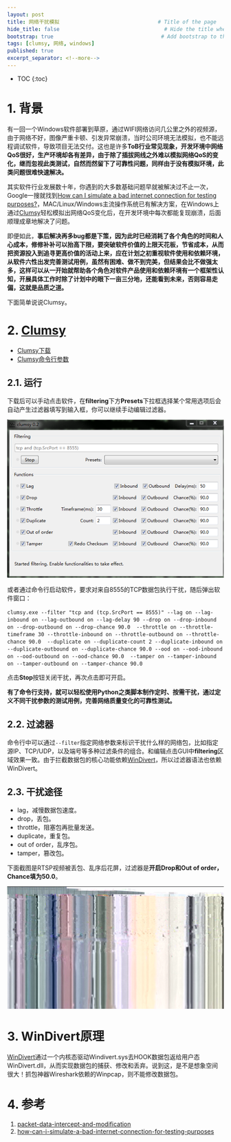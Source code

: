 ```yaml
---
layout: post
title: 网络干扰模拟                                # Title of the page
hide_title: false                                  # Hide the title when displaying the post, but shown in lists of posts
bootstrap: true                                   # Add bootstrap to the page
tags: [clumsy, 网络, windows]
published: true
excerpt_separator: <!--more-->
---
```


<!--more-->
* TOC
{:toc}

# 1. 背景

有一回一个Windows软件部署到草原，通过WIFI网络访问几公里之外的视频源，由于网络不好，图像严重卡顿、引发异常崩溃，当时公司环境无法模拟，也不能远程调试软件，导致项目无法交付。这也是许多**ToB行业常见现象，开发环境中网络QoS很好，生产环境却各有差异，由于除了插拔网线之外难以模拟网络QoS的变化，继而忽视此类测试，自然而然留下了可靠性问题，同样由于没有模拟环境，此类问题很难快速解决。**

其实软件行业发展数十年，你遇到的大多数基础问题早就被解决过不止一次，Google一搜就找到[How can I simulate a bad internet connection for testing purposes?](https://gamedev.stackexchange.com/questions/61483/how-can-i-simulate-a-bad-internet-connection-for-testing-purposes)，MAC/Linux/Windows主流操作系统已有解决方案，在Windows上通过[Clumsy](https://github.com/jagt/clumsy)轻松模拟出网络QoS变化后，在开发环境中每次都能复现崩溃，后面顺理成章地解决了问题。

即便如此，**事后解决再多bug都是下策，因为此时已经消耗了各个角色的时间和人心成本，修修补补可以抬高下限，要突破软件价值的上限天花板，节省成本，从而把资源投入到追寻更高价值的活动上来，应在计划之初重视软件使用和依赖环境，从软件六性出发完善测试用例，虽然有困难、做不到完美，但结果会比不做强太多，这样可以从一开始就帮助各个角色对软件产品使用和依赖环境有一个框架性认知，开展具体工作时除了计划中的眼下一亩三分地，还能看到未来，否则容易走偏，这就是品质之道。**

下面简单说说Clumsy。

# 2. [Clumsy](https://github.com/jagt/clumsy)

* [Clumsy下载](http://jagt.github.io/clumsy/download)
* [Clumsy命令行参数](https://github.com/jagt/clumsy/wiki/Command-Line-Arguments)

## 2.1. 运行

下载后可以手动点击软件，在**filtering**下方**Presets**下拉框选择某个常用选项后会自动产生过滤器填写到输入框，你可以继续手动编辑过滤器。

![clumsy示例](/assets/img/post/2018-05-06-clumsy/clumsy.png)

或者通过命令行启动软件，要求对来自8555的TCP数据包执行干扰，随后弹出软件窗口：

`clumsy.exe --filter "tcp and (tcp.SrcPort == 8555)" --lag on --lag-inbound on --lag-outbound on --lag-delay 90 --drop on --drop-inbound on --drop-outbound on --drop-chance 90.0  --throttle on --throttle-timeframe 30 --throttle-inbound on --throttle-outbound on --throttle-chance 90.0  --duplicate on --duplicate-count 2 --duplicate-inbound on --duplicate-outbound on --duplicate-chance 90.0 --ood on --ood-inbound on --ood-outbound on --ood-chance 90.0  --tamper on --tamper-inbound on --tamper-outbound on --tamper-chance 90.0`

点击**Stop**按钮关闭干扰，再次点击即可开启。

**有了命令行支持，就可以轻松使用Python之类脚本制作定时、按需干扰，通过定义不同干扰参数的测试用例，完善网络质量变化的可靠性测试。**

## 2.2. 过滤器

命令行中可以通过`--filter`指定网络参数来标识干扰什么样的网络包，比如指定源IP、TCP/UDP，以及端号等多种过滤条件的组合。和编辑点击GUI中**filtering**区域效果一致。由于拦截数据包的核心功能依赖[WinDivert](https://github.com/basil00/Divert)，所以过滤器语法也依赖WinDivert。

## 2.3. 干扰途径

* lag，减慢数据包速度。
* drop，丢包。
* throttle，阻塞包再批量发送。
* duplicate，重复包。
* out of order，乱序包。
* tamper，篡改包。

下面截图是RTSP视频被丢包、乱序后花屏，过滤器是**开启Drop和Out of order，Chance填为50.0**。

![RTSP视频被丢包、乱序后花屏](/assets/img/post/2018-05-06-clumsy/video_mosaic.png)

# 3. WinDivert原理

[WinDivert](https://github.com/basil00/Divert)通过一个内核态驱动Windivert.sys去HOOK数据包返给用户态WinDivert.dll，从而实现数据包的捕获、修改和丢弃。说到这，是不是想象空间很大！抓包神器Wireshark依赖的Winpcap，则不能修改数据包。

# 4. 参考

1. [packet-data-intercept-and-modification](https://stackoverflow.com/questions/10306386/packet-data-intercept-and-modification)
2. [how-can-i-simulate-a-bad-internet-connection-for-testing-purposes](https://gamedev.stackexchange.com/questions/61483/how-can-i-simulate-a-bad-internet-connection-for-testing-purposes)